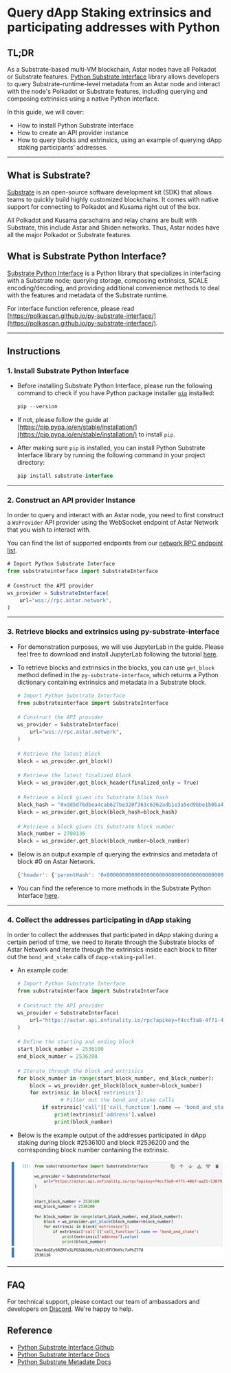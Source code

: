 # Query dApp Staking extrinsics and participating addresses with Python

## TL;DR

As a Substrate-based multi-VM blockchain, Astar nodes have all Polkadot or Substrate features. [Python Substrate Interface](https://github.com/polkascan/py-substrate-interface) library allows developers to query Substrate-runtime-level metadata from an Astar node and interact with the node's Polkadot or Substrate features, including querying and composing extrinsics using a native Python interface.

In this guide, we will cover:

- How to install Python Substrate Interface
- How to create an API provider instance
- How to query blocks and extrinsics, using an example of querying dApp staking participants’ addresses.

---

## What is Substrate?

[Substrate](https://substrate.io/) is an open-source software development kit (SDK) that allows teams to quickly build highly customized blockchains. It comes with native support for connecting to Polkadot and Kusama right out of the box.

All Polkadot and Kusama parachains and relay chains are built with Substrate, this include Astar and Shiden networks. Thus, Astar nodes have all the major Polkadot or Substrate features.

## What is Substrate Python Interface?

[Substrate Python Interface](https://github.com/polkascan/py-substrate-interface) is a Python library that specializes in interfacing with a Substrate node; querying storage, composing extrinsics, SCALE encoding/decoding, and providing additional convenience methods to deal with the features and metadata of the Substrate runtime.

For interface function reference, please read [https://polkascan.github.io/py-substrate-interface/](https://polkascan.github.io/py-substrate-interface/).

---

## Instructions

### 1. Install Substrate Python Interface

- Before installing Substrate Python Interface, please run the following command to check if you have Python package installer [`pip`](https://pypi.org/project/pip/) installed:

  ```jsx
  pip --version
  ```

- If not, please follow the guide at [https://pip.pypa.io/en/stable/installation/](https://pip.pypa.io/en/stable/installation/) to install `pip`.

- After making sure `pip` is installed, you can install Python Substrate Interface library by running the following command in your project directory:

  ```jsx
  pip install substrate-interface
  ```

---

### 2. Construct an API provider Instance

In order to query and interact with an Astar node, you need to first construct a `WsProvider` API provider using the WebSocket endpoint of Astar Network that you wish to interact with.

You can find the list of supported endpoints from our [network RPC endpoint list](/docs/build/environment/endpoints.md).

```jsx
# Import Python Substrate Interface
from substrateinterface import SubstrateInterface

# Construct the API provider
ws_provider = SubstrateInterface(
    url="wss://rpc.astar.network",
)
```

---

### 3. Retrieve blocks and extrinsics using py-substrate-interface

- For demonstration purposes, we will use JupyterLab in the guide. Please feel free to download and install JupyterLab following the tutorial [here](https://docs.jupyter.org/en/latest/install.html).

- To retrieve blocks and extrinsics in the blocks, you can use `get_block` method defined in the `py-substrate-interface`, which returns a Python dictionary containing extrinsics and metadata in a Substrate block.

  ```python
  # Import Python Substrate Interface
  from substrateinterface import SubstrateInterface

  # Construct the API provider
  ws_provider = SubstrateInterface(
      url="wss://rpc.astar.network",
  )   

  # Retrieve the latest block
  block = ws_provider.get_block()

  # Retrieve the latest finalized block
  block = ws_provider.get_block_header(finalized_only = True)

  # Retrieve a block given its Substrate block hash
  block_hash = "0xdd5d76dbea4cab627be320f363c6362adb1e3a5ed9bbe1b0ba4a0ac0bb028399"
  block = ws_provider.get_block(block_hash=block_hash)

  # Retrieve a block given its Substrate block number
  block_number = 2700136
  block = ws_provider.get_block(block_number=block_number)
  ```

- Below is an output example of querying the extrinsics and metadata of block #0 on Astar Network.

  ```jsx
  {'header': {'parentHash': '0x0000000000000000000000000000000000000000000000000000000000000000', 'number': 0, 'stateRoot': '0xc9451593261d67c47e14c5cbefeeffff5b5a1707cf81800becfc79e6df354da9', 'extrinsicsRoot': '0x03170a2e7597b7b7e3d84c05391d139a62b157e78786d8c082f29dcf4c111314', 'digest': {'logs': []}, 'hash': '0x9eb76c5184c4ab8679d2d5d819fdf90b9c001403e9e17da2e14b6d8aec4029c6'}, 'extrinsics': []}
  ```

- You can find the reference to more methods in the Substrate Python Interface [here](https://polkascan.github.io/py-substrate-interface/#substrateinterface.SubstrateInterface.get_block).

---

### 4. Collect the addresses participating in dApp staking

In order to collect the addresses that participated in dApp staking during a certain period of time, we need to iterate through the Substrate blocks of Astar Network and iterate through the extrinsics inside each block to filter out the `bond_and_stake` calls of `dapp-staking-pallet`.

- An example code:

  ```python
  # Import Python Substrate Interface
  from substrateinterface import SubstrateInterface

  # Construct the API provider
  ws_provider = SubstrateInterface(
      url="https://astar.api.onfinality.io/rpc?apikey=f4ccf3a8-4f71-40bf-aa21-1387919a2144"
  )

  # Define the starting and ending block
  start_block_number = 2536100
  end_block_number = 2536200

  # Iterate through the block and extrisics
  for block_number in range(start_block_number, end_block_number):
      block = ws_provider.get_block(block_number=block_number)
      for extrinsic in block['extrinsics']:
  				# Filter out the bond_and_stake calls
          if extrinsic['call']['call_function'].name == 'bond_and_stake':
              print(extrinsic['address'].value)
              print(block_number)
  ```

- Below is the example output of the addresses participated in dApp staking during block #2536100 and block #2536200 and the corresponding block number containing the extrinsic.

![Untitled](img/python0.png)

---

## FAQ

For technical support, please contact our team of ambassadors and developers on [Discord](https://discord.gg/AstarNetwork). We're happy to help.

## Reference

- [Python Substrate Interface Github](https://github.com/polkascan/py-substrate-interface)
- [Python Substrate Interface Docs](https://polkascan.github.io/py-substrate-interface)
- [Python Substrate Metadate Docs](https://polkascan.github.io/py-substrate-metadata-docs/)
